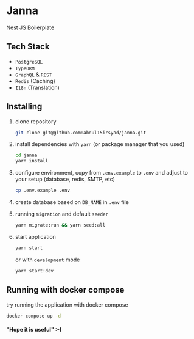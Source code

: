 # Janna

Nest JS Boilerplate

## Tech Stack

- `PostgreSQL`
- `TypeORM`
- `GraphQL` & `REST`
- `Redis` (Caching)
- `I18n` (Translation)

## Installing

1. clone repository

   ```bash
   git clone git@github.com:abdul15irsyad/janna.git
   ```

2. install dependencies with `yarn` (or package manager that you used)

   ```bash
   cd janna
   yarn install
   ```

3. configure environment, copy from `.env.example` to `.env` and adjust to your setup (database, redis, SMTP, etc)

   ```bash
   cp .env.example .env
   ```

4. create database based on `DB_NAME` in `.env` file

5. running `migration` and default `seeder`

   ```bash
   yarn migrate:run && yarn seed:all
   ```

6. start application
   ```bash
   yarn start
   ```
   or with `development` mode
   ```bash
   yarn start:dev
   ```

## Running with docker compose

try running the application with docker compose

```bash
docker compose up -d
```

#### "Hope it is useful" :-)
